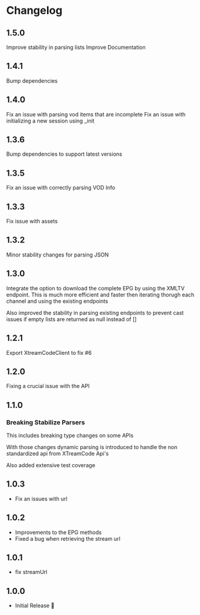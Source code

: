 # Changelog

## 1.5.0
Improve stability in parsing lists
Improve Documentation

## 1.4.1

Bump dependencies

## 1.4.0

Fix an issue with parsing vod items that are incomplete
Fix an issue with initializing a new session using _init

## 1.3.6

Bump dependencies to support latest versions

## 1.3.5

Fix an issue with correctly parsing VOD Info

## 1.3.3

Fix issue with assets

## 1.3.2

Minor stability changes for parsing JSON

## 1.3.0

Integrate the option to download the complete EPG by using the XMLTV endpoint.
This is much more efficient and faster then iterating thorugh each channel and using the existing endpoints

Also improved the stability in parsing existing endpoints to prevent cast issues if empty lists are returned as null instead of []

## 1.2.1

Export XtreamCodeClient to fix #6

## 1.2.0

Fixing a crucial issue with the API

## 1.1.0

### Breaking Stabilize Parsers

This includes breaking type changes on some APIs

With those changes dynamic parsing is introduced to handle the non standardized api from XTreamCode Api's

Also added extensive test coverage

## 1.0.3

- Fix an issues with url

## 1.0.2

- Improvements to the EPG methods
- Fixed a bug when retrieving the stream url  

## 1.0.1

- fix streamUrl

## 1.0.0

- Initial Release 🎉
